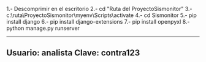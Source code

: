 1.- Descomprimir en el escritorio
2.- cd "Ruta del ProyectoSismonitor"
3.- c:\ruta\ProyectoSismonitor\myenv\Scripts\activate
4.- cd Sismonitor
5.- pip install django
6.- pip install django-extensions
7.- pip install openpyxl
8.- python manage.py runserver

----------------------------
Usuario: analista
Clave: contra123
----------------------------
